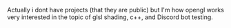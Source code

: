 Actually i dont have projects (that they are public) but I'm how opengl works 
very interested in the topic of glsl shading, c++, and Discord bot testing. 
